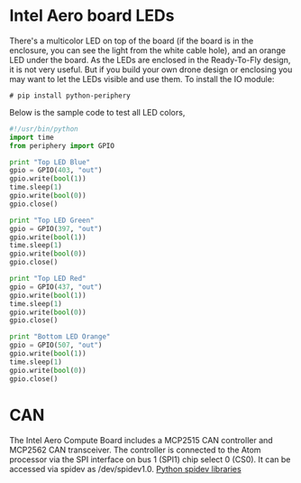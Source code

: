 # Intel Aero board LEDs

There's a multicolor LED on top of the board (if the board is in the enclosure, you can see the light from the white cable hole), and an orange LED under the board. As the LEDs are enclosed in the Ready-To-Fly design, it is not very useful. But if you build your own drone design or enclosing you may want to let the LEDs visible and use them. To install the IO module:

```console
# pip install python-periphery
```

Below is the sample code to test all LED colors,
```python
#!/usr/bin/python
import time
from periphery import GPIO

print "Top LED Blue"
gpio = GPIO(403, "out")
gpio.write(bool(1))
time.sleep(1)
gpio.write(bool(0))
gpio.close()

print "Top LED Green"
gpio = GPIO(397, "out")
gpio.write(bool(1))
time.sleep(1)
gpio.write(bool(0))
gpio.close()

print "Top LED Red"
gpio = GPIO(437, "out")
gpio.write(bool(1))
time.sleep(1)
gpio.write(bool(0))
gpio.close()

print "Bottom LED Orange"
gpio = GPIO(507, "out")
gpio.write(bool(1))
time.sleep(1)
gpio.write(bool(0))
gpio.close()
```

# CAN

The Intel Aero Compute Board includes a MCP2515 CAN controller and MCP2562 CAN transceiver. The controller is connected to the Atom processor via the SPI interface on bus 1 (SPI1) chip select 0 (CS0). It can be accessed via spidev as /dev/spidev1.0. [Python spidev libraries](https://github.com/doceme/py-spidev)
